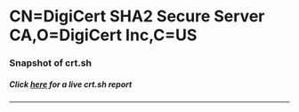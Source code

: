 # CN=DigiCert SHA2 Secure Server CA,O=DigiCert Inc,C=US
### Snapshot of crt.sh
##### Click [here](https://crt.sh/?q=Serial_091F075A5B06AFA49D970FE6CCEBFC80) for a live crt.sh report

---
